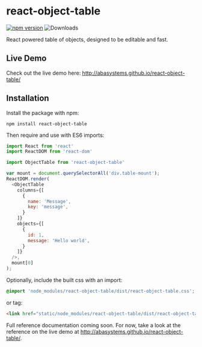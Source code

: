 # react-object-table

[![npm version](https://badge.fury.io/js/react-object-table.svg)](http://badge.fury.io/js/react-object-table)
![Downloads](http://img.shields.io/npm/dm/react-object-table.svg?style=flat)

React powered table of objects, designed to be editable and fast.

## Live Demo

Check out the live demo here: http://abasystems.github.io/react-object-table/

## Installation

Install the package with npm:

```
npm install react-object-table
```

Then require and use with ES6 imports:

```javascript
import React from 'react'
import ReactDOM from 'react-dom'

import ObjectTable from 'react-object-table'

var mount = document.querySelectorAll('div.table-mount');
ReactDOM.render(
  <ObjectTable
    columns={[
      {
        name: 'Message',
        key: 'message',
      }
    ]}
    objects={[
      {
        id: 1,
        message: 'Hello world',
      }
    ]}
  />,
  mount[0]
);
```

Optionally, include the built css with an import:

```scss
@import 'node_modules/react-object-table/dist/react-object-table.css';

```

or tag:

```html
<link href="static/node_modules/react-object-table/dist/react-object-table.css" rel="stylesheet">
```

Full reference documentation coming soon. For now, take a look at the reference on the live demo at
http://abasystems.github.io/react-object-table/.
